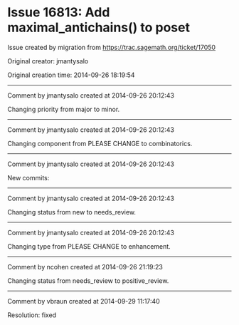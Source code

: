 # Issue 16813: Add maximal_antichains() to poset

Issue created by migration from https://trac.sagemath.org/ticket/17050

Original creator: jmantysalo

Original creation time: 2014-09-26 18:19:54




---

Comment by jmantysalo created at 2014-09-26 20:12:43

Changing priority from major to minor.


---

Comment by jmantysalo created at 2014-09-26 20:12:43

Changing component from PLEASE CHANGE to combinatorics.


---

Comment by jmantysalo created at 2014-09-26 20:12:43

New commits:


---

Comment by jmantysalo created at 2014-09-26 20:12:43

Changing status from new to needs_review.


---

Comment by jmantysalo created at 2014-09-26 20:12:43

Changing type from PLEASE CHANGE to enhancement.


---

Comment by ncohen created at 2014-09-26 21:19:23

Changing status from needs_review to positive_review.


---

Comment by vbraun created at 2014-09-29 11:17:40

Resolution: fixed
